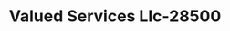 ---
f_zip-code: 80634
f_state-code: CO
title: Valued Services Llc-28500
f_phone: 970-330-0863
f_city-only: Greeley
f_address: 2393 W 27th Street Greeley
f_location-unique-id: '28500'
slug: valued-services-llc-28500
updated-on: '2024-05-30T13:46:58.046Z'
created-on: '2024-05-30T13:36:59.803Z'
published-on: '2024-05-30T13:54:32.469Z'
f_city-state: cms/city/greeley-co.md
f_company: cms/company/valued-services-llc.md
f_state: cms/state/colorado.md
layout: '[payday-loan].html'
tags: payday-loan
---